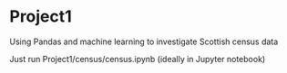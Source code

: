 # Project1
Using Pandas and machine learning to investigate Scottish census data

Just run Project1/census/census.ipynb (ideally in Jupyter notebook)
